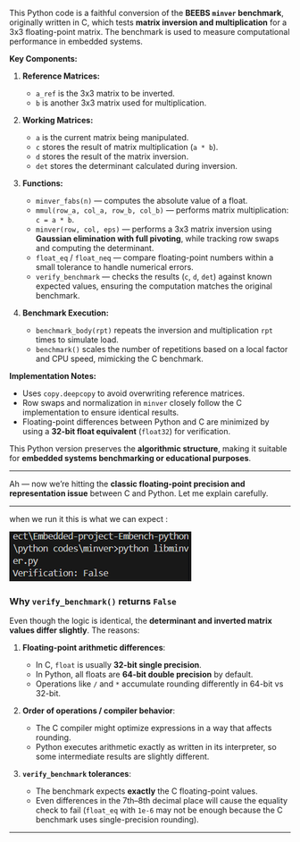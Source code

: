 

This Python code is a faithful conversion of the **BEEBS `minver` benchmark**, originally written in C, which tests **matrix inversion and multiplication** for a 3x3 floating-point matrix. The benchmark is used to measure computational performance in embedded systems.

**Key Components:**

1. **Reference Matrices:**

   * `a_ref` is the 3x3 matrix to be inverted.
   * `b` is another 3x3 matrix used for multiplication.

2. **Working Matrices:**

   * `a` is the current matrix being manipulated.
   * `c` stores the result of matrix multiplication (`a * b`).
   * `d` stores the result of the matrix inversion.
   * `det` stores the determinant calculated during inversion.

3. **Functions:**

   * `minver_fabs(n)` — computes the absolute value of a float.
   * `mmul(row_a, col_a, row_b, col_b)` — performs matrix multiplication: `c = a * b`.
   * `minver(row, col, eps)` — performs a 3x3 matrix inversion using **Gaussian elimination with full pivoting**, while tracking row swaps and computing the determinant.
   * `float_eq` / `float_neq` — compare floating-point numbers within a small tolerance to handle numerical errors.
   * `verify_benchmark` — checks the results (`c`, `d`, `det`) against known expected values, ensuring the computation matches the original benchmark.

4. **Benchmark Execution:**

   * `benchmark_body(rpt)` repeats the inversion and multiplication `rpt` times to simulate load.
   * `benchmark()` scales the number of repetitions based on a local factor and CPU speed, mimicking the C benchmark.

**Implementation Notes:**

* Uses `copy.deepcopy` to avoid overwriting reference matrices.
* Row swaps and normalization in `minver` closely follow the C implementation to ensure identical results.
* Floating-point differences between Python and C are minimized by using a **32-bit float equivalent** (`float32`) for verification.

This Python version preserves the **algorithmic structure**, making it suitable for **embedded systems benchmarking or educational purposes**.

---
Ah — now we’re hitting the **classic floating-point precision and representation issue** between C and Python. Let me explain carefully.

---
when we run it this is what we can expect :

![alt text](image.png)

###  Why `verify_benchmark()` returns `False`

Even though the logic is identical, the **determinant and inverted matrix values differ slightly**. The reasons:

1. **Floating-point arithmetic differences**:

   * In C, `float` is usually **32-bit single precision**.
   * In Python, all floats are **64-bit double precision** by default.
   * Operations like `/` and `*` accumulate rounding differently in 64-bit vs 32-bit.

2. **Order of operations / compiler behavior**:

   * The C compiler might optimize expressions in a way that affects rounding.
   * Python executes arithmetic exactly as written in its interpreter, so some intermediate results are slightly different.

3. **`verify_benchmark` tolerances**:

   * The benchmark expects **exactly** the C floating-point values.
   * Even differences in the 7th–8th decimal place will cause the equality check to fail (`float_eq` with `1e-6` may not be enough because the C benchmark uses single-precision rounding).

---
